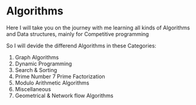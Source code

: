 # Algorithms
Here I will take you on the journey with me learning all kinds of Algorithms and Data structures, mainly for Competitive programming

So I will devide the differend Algorithms in these Categories:
1. Graph Algorithms
2. Dynamic Programming
3. Search & Sorting
4. Prime Number 7 Prime Factorization
5. Modulo Arithmetic Algorithms
6. Miscellaneous
7. Geometrical & Network flow Algorithms
